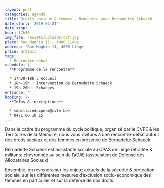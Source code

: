 ```yaml
---
layout: post
categories: agenda
title: Droits sociaux & femmes - Rencontre avec Bernadette Schaeck
date_start: '2019-02-21'
date_stop: ''
hour: 17h30
img_file: /assets/uploads/cvf.jpg
place: Rue Maghin 11 - 4000 Liège
address: 'Rue Maghin 11, 4000 Liège'
price: Gratuit
tags:
  - Rencontre-débat
schedule: |-
  **Programme de la rencontre**

  * 17h30-18h : Accueil
  * 18h-19h : Intervention de Bernadette Schaeck
  * 19h-20h : Echanges
entrance: ''
booking: |-
  **Infos & inscriptions**

  * <mailto:educperm@cvfe.be>
  * 0471 60 10 15
---
```

Dans le cadre du programme du cycle politique, organisé par le CVFE & les Territoires de la Mémoire, nous vous invitons à une rencontre-débat autour des droits sociaux et des femmes en présence de Bernadette Schaeck.

Bernadette Schaeck est assistante sociale au CPAS de Liège retraitée & militante chevronnée au sein de l’aDAS (association de Défense des Allocataires Sociaux).

Ensemble, on reviendra sur les enjeux actuels de la sécurité & protection sociale, sur les différentes mesures d'exclusion socio-économique des femmes en particulier et sur la défense de nos droits.
